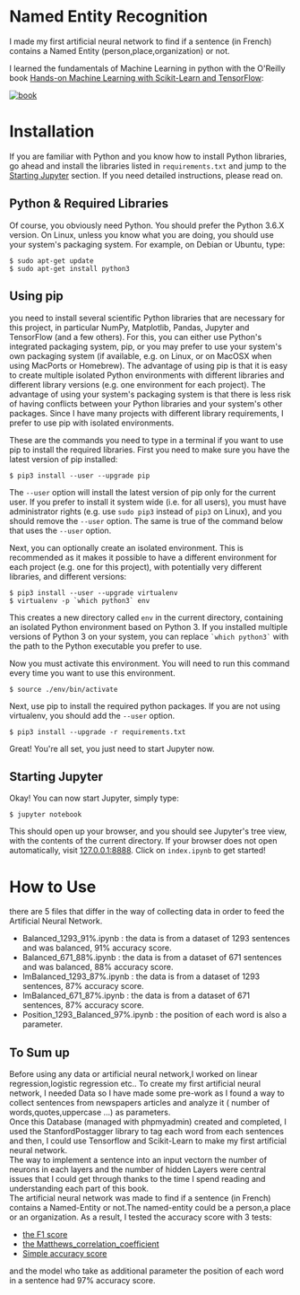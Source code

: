 Named Entity Recognition
==========================

I made my first artificial neural network to find if a sentence (in French) contains a Named Entity (person,place,organization) or not. 

I learned the fundamentals of Machine Learning in python with the O'Reilly book [Hands-on Machine Learning with Scikit-Learn and TensorFlow](https://www.lpsm.paris/pageperso/has/source/Hand-on-ML.pdf):

[![book](http://akamaicovers.oreilly.com/images/0636920052289/cat.gif)](https://www.lpsm.paris/pageperso/has/source/Hand-on-ML.pdf)


# Installation
If you are familiar with Python and you know how to install Python libraries, go ahead and install the libraries listed in `requirements.txt` and jump to the [Starting Jupyter](#starting-jupyter) section. If you need detailed instructions, please read on.

## Python & Required Libraries
Of course, you obviously need Python. You should prefer the Python 3.6.X version.
On Linux, unless you know what you are doing, you should use your system's packaging system. For example, on Debian or Ubuntu, type:

    $ sudo apt-get update
    $ sudo apt-get install python3

## Using pip 
you need to install several scientific Python libraries that are necessary for this project, in particular NumPy, Matplotlib, Pandas, Jupyter and TensorFlow (and a few others). For this, you can either use Python's integrated packaging system, pip, or you may prefer to use your system's own packaging system (if available, e.g. on Linux, or on MacOSX when using MacPorts or Homebrew). The advantage of using pip is that it is easy to create multiple isolated Python environments with different libraries and different library versions (e.g. one environment for each project). The advantage of using your system's packaging system is that there is less risk of having conflicts between your Python libraries and your system's other packages. Since I have many projects with different library requirements, I prefer to use pip with isolated environments. 

These are the commands you need to type in a terminal if you want to use pip to install the required libraries.
First you need to make sure you have the latest version of pip installed:

    $ pip3 install --user --upgrade pip

The `--user` option will install the latest version of pip only for the current user. If you prefer to install it system wide (i.e. for all users), you must have administrator rights (e.g. use `sudo pip3` instead of `pip3` on Linux), and you should remove the `--user` option. The same is true of the command below that uses the `--user` option.

Next, you can optionally create an isolated environment. This is recommended as it makes it possible to have a different environment for each project (e.g. one for this project), with potentially very different libraries, and different versions:

    $ pip3 install --user --upgrade virtualenv
    $ virtualenv -p `which python3` env

This creates a new directory called `env` in the current directory, containing an isolated Python environment based on Python 3. If you installed multiple versions of Python 3 on your system, you can replace `` `which python3` `` with the path to the Python executable you prefer to use.

Now you must activate this environment. You will need to run this command every time you want to use this environment.

    $ source ./env/bin/activate

Next, use pip to install the required python packages. If you are not using virtualenv, you should add the `--user` option.

    $ pip3 install --upgrade -r requirements.txt

Great! You're all set, you just need to start Jupyter now.

## Starting Jupyter
Okay! You can now start Jupyter, simply type:

    $ jupyter notebook

This should open up your browser, and you should see Jupyter's tree view, with the contents of the current directory. If your browser does not open automatically, visit [127.0.0.1:8888](http://127.0.0.1:8888/tree). Click on `index.ipynb` to get started!

# How to Use 
there are 5 files that differ in the way of collecting data in order to feed the Artificial Neural Network.
* Balanced_1293_91%.ipynb : the data is from a dataset of 1293 sentences and was balanced, 91% accuracy score.
* Balanced_671_88%.ipynb : the data is from a dataset of 671 sentences and was balanced, 88% accuracy score.
* ImBalanced_1293_87%.ipynb :  the data is from a dataset of 1293 sentences, 87% accuracy score.
* ImBalanced_671_87%.ipynb :  the data is from a dataset of 671 sentences, 87% accuracy score.
* Position_1293_Balanced_97%.ipynb : the position of each word is also a parameter.

## To Sum up 
Before using any data or artificial neural network,I worked on linear regression,logistic regression etc.. 
To create my first artificial neural network, I needed Data so I have made some pre-work as I found a way to collect sentences from newspapers articles and analyze it ( number of words,quotes,uppercase ...) as parameters. <br>
Once this Database (managed with phpmyadmin) created and completed, I used the StanfordPostagger library to tag each word from each sentences and then, I could use Tensorflow and Scikit-Learn to make my first artificial neural network.<br>
The way to implement a sentence into an input vectorn the number of neurons in each layers and the number of hidden Layers were central issues that I could get through thanks to the time I spend reading and understanding each part of this book.<br>
The artificial neural network was made to find if a sentence (in French) contains a Named-Entity or not.The named-entity could be a person,a place or an organization.
As a result, I tested the accuracy score with 3 tests: 
* [the F1 score](https://en.wikipedia.org/wiki/F1_score) 
* [the Matthews_correlation_coefficient](https://en.wikipedia.org/wiki/Matthews_correlation_coefficient)
* [Simple accuracy score](https://scikit-learn.org/stable/modules/generated/sklearn.metrics.accuracy_score.html)


and the model who take as additional parameter the position of each word in a sentence had 97% accuracy score.
